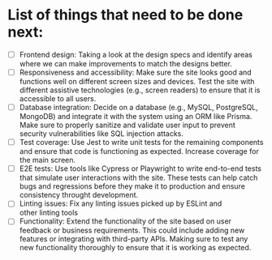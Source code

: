 # List of things that need to be done next:

- [ ] Frontend design: Taking a look at the design specs and identify areas where we can make improvements to match the designs better. 
- [ ] Responsiveness and accessibility: Make sure the site looks good and functions well on different screen sizes and devices. Test the site with different assistive technologies (e.g., screen readers) to ensure that it is accessible to all users.
- [ ] Database integration: Decide on a database (e.g., MySQL, PostgreSQL, MongoDB) and integrate it with the system using an ORM like Prisma. Make sure to properly sanitize and validate user input to prevent security vulnerabilities like SQL injection attacks.
- [ ] Test coverage: Use Jest to write unit tests for the remaining components and ensure that code is functioning as expected. Increase coverage for the main screen.
- [ ] E2E tests: Use tools like Cypress or Playwright to write end-to-end tests that simulate user interactions with the site. These tests can help catch bugs and regressions before they make it to production and ensure consistency throught development.
- [ ] Linting issues: Fix any linting issues picked up by ESLint and other linting tools
- [ ] Functionality: Extend the functionality of the site based on user feedback or business requirements. This could include adding new features or integrating with third-party APIs. Making sure to test any new functionality thoroughly to ensure that it is working as expected.